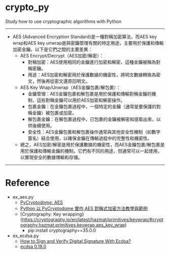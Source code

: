 # crypto_py
Study how to use cryptographic algorithms with Python

---
* AES (Advanced Encryption Standard)是一種對稱加密算法，而AES key wrap和AES key unwrap是與密鑰管理有關的特定用途，主要用於保護和傳輸加密金鑰。以下是它們之間的主要差異：
  * AES Encrypt/Decrypt（AES加密/解密）：
    * 對稱加密：AES使用相同的金鑰進行加密和解密，這種金鑰被稱為對稱密鑰。
    * 用途：AES加密和解密用於保護數據的機密性，將明文數據轉換為密文，然後再從密文還原回明文。
  * AES Key Wrap/Unwrap（AES金鑰包裹/解包裹）：
    * 金鑰管理：AES金鑰包裹和解包裹是用於保護和傳輸對稱金鑰的機制，這些對稱金鑰可以用於AES加密和解密操作。
    * 包裹金鑰：在金鑰包裹過程中，一個特定的金鑰（通常是要保護的對稱金鑰）被包裹或加密。
    * 解包裹金鑰：在解包裹過程中，已包裹的金鑰被解密和提取出來，以供後續使用。
    * 安全性：AES金鑰包裹和解包裹操作通常與其他安全性機制（如數字簽名）結合使用，以確保金鑰在傳輸過程中的完整性和機密性。
  * 總之，AES加密/解密是用於保護數據的機密性，而AES金鑰包裹/解包裹是用於保護和傳輸金鑰的機制。它們有不同的用途，但通常可以一起使用，以實現安全的數據傳輸和存儲。

---
# Reference
* ex_aes.py
  * [PyCryptodome: AES](https://pycryptodome.readthedocs.io/en/latest/src/cipher/aes.html)
  * [Python 以 PyCryptodome 實作 AES 對稱式加密方法教學與範例](https://officeguide.cc/python-pycryptodome-aes-symmetric-encryption-tutorial-examples/)
  * [Cryptography: Key wrapping}(https://cryptography.io/en/latest/hazmat/primitives/keywrap/#cryptography.hazmat.primitives.keywrap.aes_key_wrap)
    * pip install cryptography==35.0.0
* ex_ecdsa.py
  * [How to Sign and Verify Digital Signature With Ecdsa?](https://www.askpython.com/python/examples/sign-verify-signature-ecdsa)
  * [ecdsa 0.18.0](https://pypi.org/project/ecdsa/)
